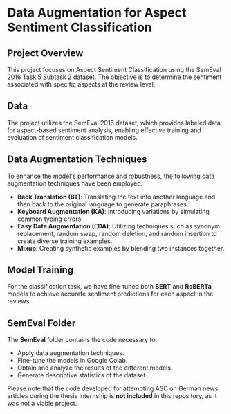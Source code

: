 # Data Augmentation for Aspect Sentiment Classification

## Project Overview
This project focuses on Aspect Sentiment Classification using the SemEval 2016 Task 5 Subtask 2 dataset. The objective is to determine the sentiment associated with specific aspects at the review level.

## Data
The project utilizes the SemEval 2016 dataset, which provides labeled data for aspect-based sentiment analysis, enabling effective training and evaluation of sentiment classification models.

## Data Augmentation Techniques
To enhance the model's performance and robustness, the following data augmentation techniques have been employed:

- **Back Translation (BT)**: Translating the text into another language and then back to the original language to generate paraphrases.
- **Keyboard Augmentation (KA)**: Introducing variations by simulating common typing errors.
- **Easy Data Augmentation (EDA)**: Utilizing techniques such as synonym replacement, random swap, random deletion, and random insertion to create diverse training examples.
- **Mixup**: Creating synthetic examples by blending two instances together.

## Model Training
For the classification task, we have fine-tuned both **BERT** and **RoBERTa** models to achieve accurate sentiment predictions for each aspect in the reviews.

## SemEval Folder
The **SemEval** folder contains the code necessary to:
- Apply data augmentation techniques.
- Fine-tune the models in Google Colab.
- Obtain and analyze the results of the different models.
- Generate descriptive statistics of the dataset.


Please note that the code developed for attempting ASC on German news articles during the thesis internship is **not included** in this repository, as it was not a viable project.
